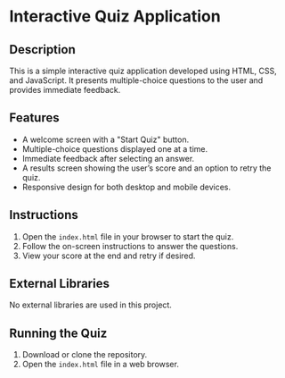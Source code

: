 # Interactive Quiz Application

## Description
This is a simple interactive quiz application developed using HTML, CSS, and JavaScript. It presents multiple-choice questions to the user and provides immediate feedback.

## Features
- A welcome screen with a "Start Quiz" button.
- Multiple-choice questions displayed one at a time.
- Immediate feedback after selecting an answer.
- A results screen showing the user’s score and an option to retry the quiz.
- Responsive design for both desktop and mobile devices.

## Instructions
1. Open the `index.html` file in your browser to start the quiz.
2. Follow the on-screen instructions to answer the questions.
3. View your score at the end and retry if desired.

## External Libraries
No external libraries are used in this project.

## Running the Quiz
1. Download or clone the repository.
2. Open the `index.html` file in a web browser.
